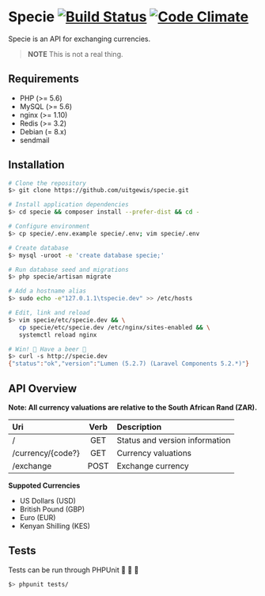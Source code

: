 # Specie [![Build Status](https://travis-ci.org/uitgewis/specie.svg?branch=master)](https://travis-ci.org/uitgewis/specie) [![Code Climate](https://codeclimate.com/github/uitgewis/specie/badges/gpa.svg)](https://codeclimate.com/github/uitgewis/specie)


Specie is an API for exchanging currencies.

> **NOTE** This is not a real thing. 

## Requirements

* PHP (>= 5.6)
* MySQL (>= 5.6)
* nginx (>= 1.10)
* Redis (>= 3.2)
* Debian (= 8.x)
* sendmail

## Installation
```bash
# Clone the repository
$> git clone https://github.com/uitgewis/specie.git 

# Install application dependencies
$> cd specie && composer install --prefer-dist && cd -  

# Configure environment
$> cp specie/.env.example specie/.env; vim specie/.env

# Create database
$> mysql -uroot -e 'create database specie;'

# Run database seed and migrations
$> php specie/artisan migrate

# Add a hostname alias
$> sudo echo -e"127.0.1.1\tspecie.dev" >> /etc/hosts        

# Edit, link and reload
$> vim specie/etc/specie.dev && \
   cp specie/etc/specie.dev /etc/nginx/sites-enabled && \
   systemctl reload nginx

# Win! 🎉 Have a beer 🍻
$> curl -s http://specie.dev
{"status":"ok","version":"Lumen (5.2.7) (Laravel Components 5.2.*)"}
```

## API Overview

**Note: All currency valuations are relative to the South African Rand (ZAR).**

Uri               |  Verb | Description 
:---------------- | :---: | :-------------------------------------
/                 |  GET  | Status and version information
/currency/{code?}  |  GET  | Currency valuations
/exchange         |  POST | Exchange currency

**Suppoted Currencies**
* US Dollars (USD)
* British Pound (GBP)
* Euro (EUR)
* Kenyan Shilling (KES)

## Tests
Tests can be run through PHPUnit :tada: :tada: :tada:
```bash
$> phpunit tests/
```
